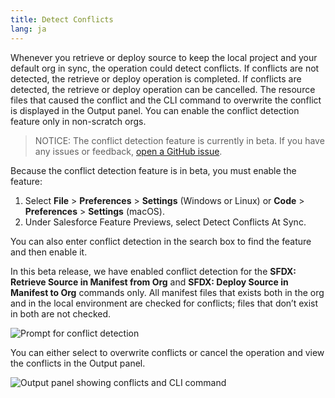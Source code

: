```yaml
---
title: Detect Conflicts
lang: ja
---
```


Whenever you retrieve or deploy source to keep the local project and your default org in sync, the operation could detect conflicts. If conflicts are not detected, the retrieve or deploy operation is completed. If conflicts are detected, the retrieve or deploy operation can be cancelled. The resource files that caused the conflict and the CLI command to overwrite the conflict is displayed in the Output panel. You can enable the conflict detection feature only in non-scratch orgs.

> NOTICE: The conflict detection feature is currently in beta. If you have any issues or feedback, [open a GitHub issue](./en/bugs-and-feedback).

Because the conflict detection feature is in beta, you must enable the feature:

1. Select **File** > **Preferences** > **Settings** (Windows or Linux) or **Code** > **Preferences** > **Settings** (macOS).
1. Under Salesforce Feature Previews, select Detect Conflicts At Sync.

You can also enter conflict detection in the search box to find the feature and then enable it.

In this beta release, we have enabled conflict detection for the **SFDX: Retrieve Source in Manifest from Org** and **SFDX: Deploy Source in Manifest to Org** commands only. All manifest files that exists both in the org and in the local environment are checked for conflicts; files that don’t exist in both are not checked.

![Prompt for conflict detection](./images/DetectConflict_prompt.png)

You can either select to overwrite conflicts or cancel the operation and view the conflicts in the Output panel.

![Output panel showing conflicts and CLI command](./images/DetectConflict_outputpane.png)
